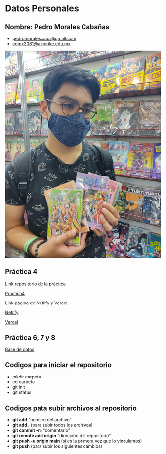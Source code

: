 # Datos Personales
## Nombre: Pedro Morales Cabañas
- pedromoralescaba@gmail.com<br>
- cdmx2061@amerike.edu.mx

![Foto](Multimedia/Pedro.jpg)

## Práctica 4

Link repositorio de la práctica

[Practica4](https://github.com/MasterPedro1/Project-Astro)

Link página de Netlify y Vercel

[Netlify](https://6271c605894c4517039028cf--admirable-caramel-a2fa85.netlify.app/)

[Vercel](https://project-astro.vercel.app/)

## Práctica 6, 7 y 8

[Base de datos](/BaseDatos.md)

## Codigos para iniciar el repositorio

- mkdir carpeta
- cd carpeta
- git init
- git status

## Codigos pata subir archivos al repositorio

- **git add** "nombre del archivo"
- **git add .** (para subir todos los archivos)
- **git commit -m** "comentario"
- **git remote add origin** "dirección del repositorio"
- **git push -u origin main** (si es la primera vez que lo vinculamos)
- **git push** (para subir los siguientes cambios)


